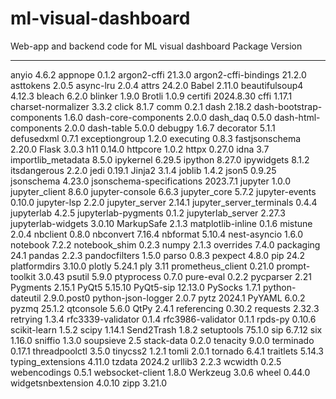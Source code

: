 # ml-visual-dashboard
Web-app and backend code for ML visual dashboard
Package                   Version
------------------------- -----------
anyio                     4.6.2
appnope                   0.1.2
argon2-cffi               21.3.0
argon2-cffi-bindings      21.2.0
asttokens                 2.0.5
async-lru                 2.0.4
attrs                     24.2.0
Babel                     2.11.0
beautifulsoup4            4.12.3
bleach                    6.2.0
blinker                   1.9.0
Brotli                    1.0.9
certifi                   2024.8.30
cffi                      1.17.1
charset-normalizer        3.3.2
click                     8.1.7
comm                      0.2.1
dash                      2.18.2
dash-bootstrap-components 1.6.0
dash-core-components      2.0.0
dash_daq                  0.5.0
dash-html-components      2.0.0
dash-table                5.0.0
debugpy                   1.6.7
decorator                 5.1.1
defusedxml                0.7.1
exceptiongroup            1.2.0
executing                 0.8.3
fastjsonschema            2.20.0
Flask                     3.0.3
h11                       0.14.0
httpcore                  1.0.2
httpx                     0.27.0
idna                      3.7
importlib_metadata        8.5.0
ipykernel                 6.29.5
ipython                   8.27.0
ipywidgets                8.1.2
itsdangerous              2.2.0
jedi                      0.19.1
Jinja2                    3.1.4
joblib                    1.4.2
json5                     0.9.25
jsonschema                4.23.0
jsonschema-specifications 2023.7.1
jupyter                   1.0.0
jupyter_client            8.6.0
jupyter-console           6.6.3
jupyter_core              5.7.2
jupyter-events            0.10.0
jupyter-lsp               2.2.0
jupyter_server            2.14.1
jupyter_server_terminals  0.4.4
jupyterlab                4.2.5
jupyterlab-pygments       0.1.2
jupyterlab_server         2.27.3
jupyterlab-widgets        3.0.10
MarkupSafe                2.1.3
matplotlib-inline         0.1.6
mistune                   2.0.4
nbclient                  0.8.0
nbconvert                 7.16.4
nbformat                  5.10.4
nest-asyncio              1.6.0
notebook                  7.2.2
notebook_shim             0.2.3
numpy                     2.1.3
overrides                 7.4.0
packaging                 24.1
pandas                    2.2.3
pandocfilters             1.5.0
parso                     0.8.3
pexpect                   4.8.0
pip                       24.2
platformdirs              3.10.0
plotly                    5.24.1
ply                       3.11
prometheus_client         0.21.0
prompt-toolkit            3.0.43
psutil                    5.9.0
ptyprocess                0.7.0
pure-eval                 0.2.2
pycparser                 2.21
Pygments                  2.15.1
PyQt5                     5.15.10
PyQt5-sip                 12.13.0
PySocks                   1.7.1
python-dateutil           2.9.0.post0
python-json-logger        2.0.7
pytz                      2024.1
PyYAML                    6.0.2
pyzmq                     25.1.2
qtconsole                 5.6.0
QtPy                      2.4.1
referencing               0.30.2
requests                  2.32.3
retrying                  1.3.4
rfc3339-validator         0.1.4
rfc3986-validator         0.1.1
rpds-py                   0.10.6
scikit-learn              1.5.2
scipy                     1.14.1
Send2Trash                1.8.2
setuptools                75.1.0
sip                       6.7.12
six                       1.16.0
sniffio                   1.3.0
soupsieve                 2.5
stack-data                0.2.0
tenacity                  9.0.0
terminado                 0.17.1
threadpoolctl             3.5.0
tinycss2                  1.2.1
tomli                     2.0.1
tornado                   6.4.1
traitlets                 5.14.3
typing_extensions         4.11.0
tzdata                    2024.2
urllib3                   2.2.3
wcwidth                   0.2.5
webencodings              0.5.1
websocket-client          1.8.0
Werkzeug                  3.0.6
wheel                     0.44.0
widgetsnbextension        4.0.10
zipp                      3.21.0
